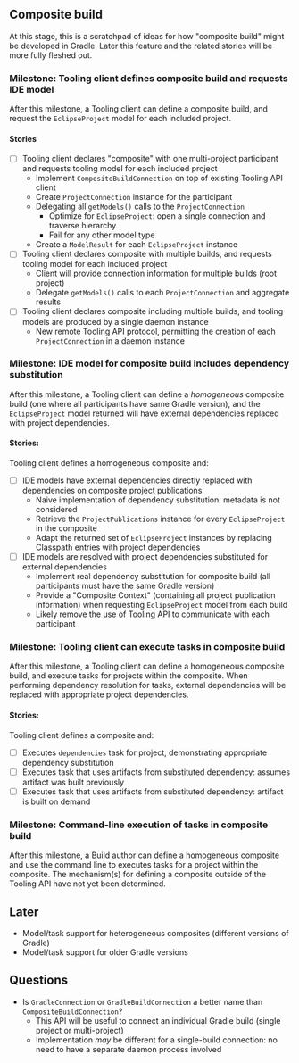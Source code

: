 ## Composite build

At this stage, this is a scratchpad of ideas for how "composite build" might be developed in Gradle. Later this feature and the related stories will be more fully fleshed out.

### Milestone: Tooling client defines composite build and requests IDE model

After this milestone, a Tooling client can define a composite build, and request the `EclipseProject` model for each included project.

#### Stories

- [ ] Tooling client declares "composite" with one multi-project participant and requests tooling model for each included project
    - Implement `CompositeBuildConnection` on top of existing Tooling API client
    - Create `ProjectConnection` instance for the participant
    - Delegating all `getModels()` calls to the `ProjectConnection`
        - Optimize for `EclipseProject`: open a single connection and traverse hierarchy
        - Fail for any other model type
    - Create a `ModelResult` for each `EclipseProject` instance
- [ ] Tooling client declares composite with multiple builds, and requests tooling model for each included project
    - Client will provide connection information for multiple builds (root project)
    - Delegate `getModels()` calls to each `ProjectConnection` and aggregate results
- [ ] Tooling client declares composite including multiple builds, and tooling models are produced by a single daemon instance
    - New remote Tooling API protocol, permitting the creation of each `ProjectConnection` in a daemon instance

### Milestone: IDE model for composite build includes dependency substitution

After this milestone, a Tooling client can define a _homogeneous_ composite build (one where all participants have same Gradle version), and the `EclipseProject` model returned will have external dependencies replaced with project dependencies. 

#### Stories: 

Tooling client defines a homogeneous composite and:

- [ ] IDE models have external dependencies directly replaced with dependencies on composite project publications
    - Naive implementation of dependency substitution: metadata is not considered
    - Retrieve the `ProjectPublications` instance for every `EclipseProject` in the composite
    - Adapt the returned set of `EclipseProject` instances by replacing Classpath entries with project dependencies
- [ ] IDE models are resolved with project dependencies substituted for external dependencies
    - Implement real dependency substitution for composite build (all participants must have the same Gradle version)
    - Provide a "Composite Context" (containing all project publication information) when requesting `EclipseProject` model from each build
    - Likely remove the use of Tooling API to communicate with each participant

### Milestone: Tooling client can execute tasks in composite build

After this milestone, a Tooling client can define a homogeneous composite build, and execute tasks for projects within the composite. When performing dependency resolution for tasks, external dependencies will be replaced with appropriate project dependencies.

#### Stories:

Tooling client defines a composite and:

- [ ] Executes `dependencies` task for project, demonstrating appropriate dependency substitution
- [ ] Executes task that uses artifacts from substituted dependency: assumes artifact was built previously
- [ ] Executes task that uses artifacts from substituted dependency: artifact is built on demand

### Milestone: Command-line execution of tasks in composite build

After this milestone, a Build author can define a homogeneous composite and use the command line to executes tasks for a project within the composite. The mechanism(s) for defining a composite outside of the Tooling API have not yet been determined.

## Later

- Model/task support for heterogeneous composites (different versions of Gradle)
- Model/task support for older Gradle versions

## Questions

- Is `GradleConnection` or `GradleBuildConnection` a better name than `CompositeBuildConnection`?
    - This API will be useful to connect an individual Gradle build (single project or multi-project)
    - Implementation _may_ be different for a single-build connection: no need to have a separate daemon process involved
